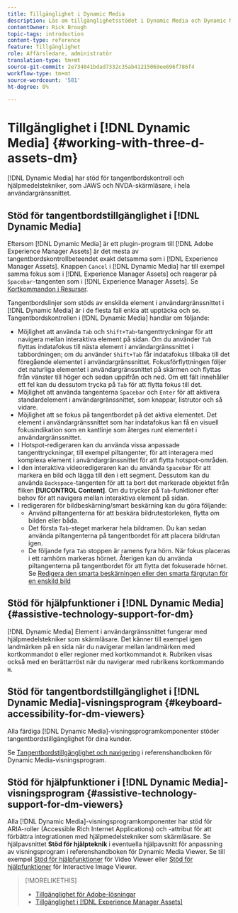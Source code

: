 ```yaml
---
title: Tillgänglighet i Dynamic Media
description: Läs om tillgänglighetsstödet i Dynamic Media och Dynamic Media Viewer
contentOwner: Rick Brough
topic-tags: introduction
content-type: reference
feature: Tillgänglighet
role: Affärsledare, administratör
translation-type: tm+mt
source-git-commit: 2e734041bdad7332c35ab41215069ee696f786f4
workflow-type: tm+mt
source-wordcount: '581'
ht-degree: 0%

---
```



# Tillgänglighet i [!DNL Dynamic Media] {#working-with-three-d-assets-dm}

[!DNL Dynamic Media] har stöd för tangentbordskontroll och hjälpmedelstekniker, som JAWS och NVDA-skärmläsare, i hela användargränssnittet.

## Stöd för tangentbordstillgänglighet i [!DNL Dynamic Media]

Eftersom [!DNL Dynamic Media] är ett plugin-program till [!DNL Adobe Experience Manager Assets] är det mesta av tangentbordskontrollbeteendet exakt detsamma som i [!DNL Experience Manager Assets]. Knappen `Cancel` i [!DNL Dynamic Media] har till exempel samma fokus som i [!DNL Experience Manager Assets] och reagerar på `Spacebar`-tangenten som i [!DNL Experience Manager Assets]. Se [Kortkommandon i Resurser](/help/assets/accessibility.md#keyboard-shortcuts).

Tangentbordslinjer som stöds av enskilda element i användargränssnittet i [!DNL Dynamic Media] är i de flesta fall enkla att upptäcka och se. Tangentbordskontrollen i [!DNL Dynamic Media] handlar om följande:

* Möjlighet att använda `Tab` och `Shift+Tab`-tangenttryckningar för att navigera mellan interaktiva element på sidan.
Om du använder `Tab` flyttas indatafokus till nästa element i användargränssnittet i tabbordningen; om du använder `Shift+Tab` får indatafokus tillbaka till det föregående elementet i användargränssnittet.
Fokusförflyttningen följer det naturliga elementet i användargränssnittet på skärmen och flyttas från vänster till höger och sedan uppifrån och ned. Om ett fält innehåller ett fel kan du dessutom trycka på `Tab` för att flytta fokus till det.
* Möjlighet att använda tangenterna `Spacebar` och `Enter` för att aktivera standardelement i användargränssnittet, som knappar, listrutor och så vidare.
* Möjlighet att se fokus på tangentbordet på det aktiva elementet. Det element i användargränssnittet som har indatafokus kan få en visuell fokusindikation som en kantlinje som återges runt elementet i användargränssnittet.
* I Hotspot-redigeraren kan du använda vissa anpassade tangenttryckningar, till exempel piltangenter, för att interagera med komplexa element i användargränssnittet för att flytta hotspot-områden.
* I den interaktiva videoredigeraren kan du använda `Spacebar` för att markera en bild och lägga till den i ett segment. Dessutom kan du använda `Backspace`-tangenten för att ta bort det markerade objektet från fliken **[!UICONTROL Content]**. Om du trycker på `Tab`-funktioner efter behov för att navigera mellan interaktiva element på sidan.
* I redigeraren för bildbeskärning/smart beskärning kan du göra följande:
   * Använd piltangenterna för att beskära bildrutestorleken, flytta om bilden eller båda.
   * Det första `Tab`-steget markerar hela bildramen. Du kan sedan använda piltangenterna på tangentbordet för att placera bildrutan igen.
   * De följande fyra `Tab` stoppen är ramens fyra hörn. När fokus placeras i ett ramhörn markeras hörnet. Återigen kan du använda piltangenterna på tangentbordet för att flytta det fokuserade hörnet.
Se [Redigera den smarta beskärningen eller den smarta färgrutan för en enskild bild](/help/assets/image-profiles.md#editing-the-smart-crop-or-smart-swatch-of-a-single-image)

<!-- Keyboarding is the same because Dynamic Media is using the same UI library (Coral 3 (AEM 6.5) or Coral Spectrum (in Skyline)) as entire AEM Assets.  -->

<!-- In the Hotspot editor, Dynamic Media lets you use arrow keys to control the position of a hot spot. See [Carousel Banners](/help/assets/dynamic-media/carousel-banners.md##adding-hotspots-or-image-maps-to-an-image-banner) or [Interactive Images](/help/assets/dynamic-media/interactive-images.md#adding-hotspots-to-an-image-banner)  -->

<!-- I think we should definitely mention this in the DM-specific area of documentation for keyboard support. -->

<!-- I would not get into much of details of specific keyboard support logic of these editors. One of the reasons - chances are that accessibility support will receive Phase2-like attention, with more holistic approach. -->

## Stöd för hjälpfunktioner i [!DNL Dynamic Media] {#assistive-technology-support-for-dm}

[!DNL Dynamic Media] Element i användargränssnittet fungerar med hjälpmedelstekniker som skärmläsare. Det känner till exempel igen landmärken på en sida när du navigerar mellan landmärken med kortkommandot `D` eller regioner med kortkommandot `R`. Rubriken visas också med en berättarröst när du navigerar med rubrikens kortkommando `H`.

## Stöd för tangentbordstillgänglighet i [!DNL Dynamic Media]-visningsprogram {#keyboard-accessibility-for-dm-viewers}

Alla färdiga [!DNL Dynamic Media]-visningsprogramkomponenter stöder tangentbordstillgänglighet för dina kunder.

Se [Tangentbordstillgänglighet och navigering](https://experienceleague.adobe.com/docs/dynamic-media-developer-resources/library/c-keyboard-accessibility.html) i referenshandboken för Dynamic Media-visningsprogram.

## Stöd för hjälpfunktioner i [!DNL Dynamic Media]-visningsprogram {#assistive-technology-support-for-dm-viewers}

Alla [!DNL Dynamic Media]-visningsprogramkomponenter har stöd för ARIA-roller (Accessible Rich Internet Applications) och -attribut för att förbättra integrationen med hjälpmedelstekniker som skärmläsare.
Se hjälpavsnittet **Stöd för hjälpteknik** i eventuella hjälpavsnitt för anpassning av visningsprogram i referenshandboken för Dynamic Media Viewer. Se till exempel [Stöd för hjälpfunktioner](https://experienceleague.adobe.com/docs/dynamic-media-developer-resources/library/viewers-aem-assets-dmc/video/r-html5-video-viewer-20-assistive.html) för Video Viewer eller [Stöd för hjälpfunktioner](https://experienceleague.adobe.com/docs/dynamic-media-developer-resources/library/viewers-for-aem-assets-only/interactive-images/c-html5-aem-interactive-image-assistive.html#viewers-for-aem-assets-only) för Interactive Image Viewer.

>[!MORELIKETHIS]
>
>* [Tillgänglighet för Adobe-lösningar](https://www.adobe.com/accessibility.html)
>* [Tillgänglighet i [!DNL Experience Manager Assets]](/help/assets/accessibility.md)

